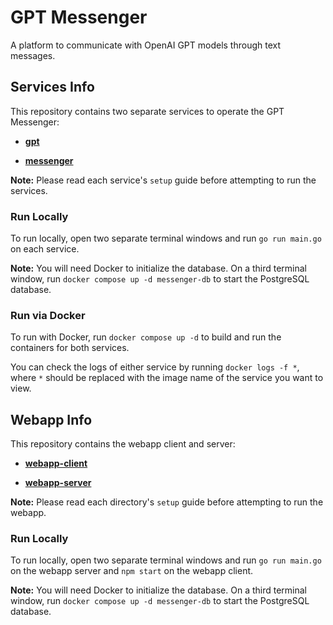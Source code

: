 # GPT Messenger

A platform to communicate with OpenAI GPT models through text messages.

## Services Info

This repository contains two separate services to operate the GPT Messenger:

* [**gpt**](https://github.com/RivasCVA/gpt-messenger/tree/main/gpt)

* [**messenger**](https://github.com/RivasCVA/gpt-messenger/tree/main/messenger)

**Note:** Please read each service's `setup` guide before attempting to run the services.

### Run Locally

To run locally, open two separate terminal windows and run `go run main.go` on each service.

**Note:** You will need Docker to initialize the database. On a third terminal window, run `docker compose up -d messenger-db` to start the PostgreSQL database.

### Run via Docker

To run with Docker, run `docker compose up -d` to build and run the containers for both services.

You can check the logs of either service by running `docker logs -f *`, where `*` should be replaced with the image name of the service you want to view.

## Webapp Info

This repository contains the webapp client and server:

* [**webapp-client**](https://github.com/RivasCVA/gpt-messenger/tree/main/webapp-client)

* [**webapp-server**](https://github.com/RivasCVA/gpt-messenger/tree/main/webapp-server)

**Note:** Please read each directory's `setup` guide before attempting to run the webapp.

### Run Locally

To run locally, open two separate terminal windows and run `go run main.go` on the webapp server and `npm start` on the webapp client.

**Note:** You will need Docker to initialize the database. On a third terminal window, run `docker compose up -d messenger-db` to start the PostgreSQL database.
